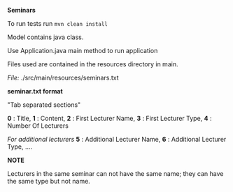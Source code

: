 **Seminars**

To run tests run ```mvn clean install```

Model contains java class.

Use Application.java main method to run application

Files used are contained in the resources directory in main.

*File:* ./src/main/resources/seminars.txt 

**seminar.txt format**

"Tab separated sections"

**0** : Title,
**1** : Content,
**2** : First Lecturer Name,
**3** : First Lecturer Type,
**4** : Number Of Lecturers 

*For additional lecturers*
**5** : Additional Lecturer Name,
**6** : Additional Lecturer Type,
....

**NOTE**

Lecturers in the same seminar can not have the same name; they can have the same type but not name.
